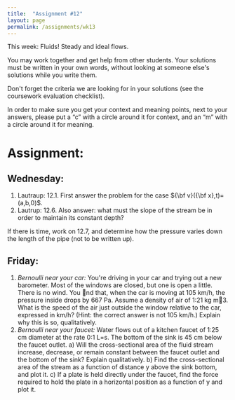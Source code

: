 ```yaml
---
title:  "Assignment #12"
layout: page
permalink: /assignments/wk13
---
```


This week: Fluids! Steady and ideal flows.

You may work together and get help from other students. Your solutions must be written in your own words, without looking at someone else's solutions while you write them.

Don't forget the criteria we are looking for in your solutions (see the coursework evaluation checklist).

In order to make sure you get your context and meaning points,
next to your answers, please put a “c” with a circle around it for context, and an “m” with a circle around it for meaning.

# Assignment:
## Wednesday:
1. Lautraup: 12.1. First answer the problem for the case ${\bf v}({\bf x},t)=(a,b,0)$.
2. Lautrup: 12.6. Also answer: what must the slope of the stream be in order to maintain its constant depth?

If there is time, work on 12.7, and determine how the pressure varies down the length of the pipe (not to be written up).

## Friday:
1. *Bernoulli near your car:* You're driving in your car and trying out a new barometer. Most of the windows are closed, but one is open a little. There is no wind. You nd that, when the car is moving at 105 km/h, the pressure inside drops by 667 Pa. Assume a density of air of 1:21 kg m􀀀3.
What is the speed of the air just outside the window relative to the car, expressed in km/h? (Hint: the correct answer is not 105 km/h.) Explain why this is so, qualitatively.
2. *Bernoulli near your faucet:* Water flows out of a kitchen faucet of 1:25 cm diameter at the rate 0:1 L=s. The bottom of the sink is 45 cm below the faucet outlet.
a) Will the cross-sectional area of the fluid stream increase, decrease, or remain constant between the faucet outlet and the bottom of the sink? Explain qualitatively.
b) Find the cross-sectional area of the stream as a function of distance y above the sink bottom, and plot it.
c) If a plate is held directly under the faucet, find the force required to hold the plate in a horizontal position as a function of y and plot it.
